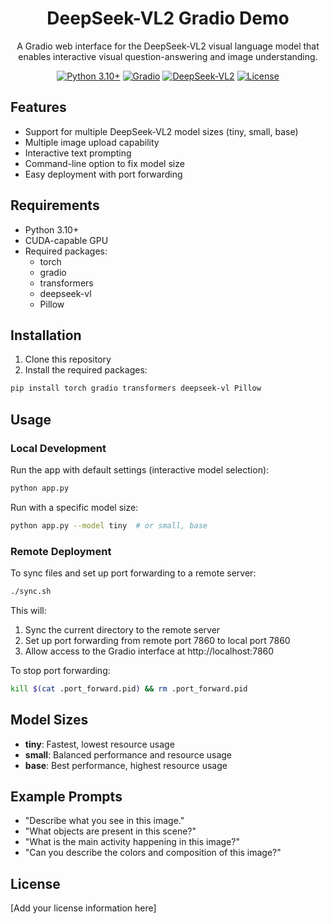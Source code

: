 <div align="center">

# DeepSeek-VL2 Gradio Demo

A Gradio web interface for the DeepSeek-VL2 visual language model that enables interactive visual question-answering and image understanding.

[![Python 3.10+](https://img.shields.io/badge/python-3.10+-blue.svg)](https://www.python.org/downloads/)
[![Gradio](https://img.shields.io/badge/Gradio-4.44.1-orange.svg)](https://gradio.app/)
[![DeepSeek-VL2](https://img.shields.io/badge/Model-DeepSeek--VL2-green.svg)](https://github.com/deepseek-ai/DeepSeek-VL)
[![License](https://img.shields.io/badge/License-MIT-yellow.svg)](LICENSE)

</div>

## Features

- Support for multiple DeepSeek-VL2 model sizes (tiny, small, base)
- Multiple image upload capability
- Interactive text prompting
- Command-line option to fix model size
- Easy deployment with port forwarding

## Requirements

- Python 3.10+
- CUDA-capable GPU
- Required packages:
  - torch
  - gradio
  - transformers
  - deepseek-vl
  - Pillow

## Installation

1. Clone this repository
2. Install the required packages:
```bash
pip install torch gradio transformers deepseek-vl Pillow
```

## Usage

### Local Development

Run the app with default settings (interactive model selection):
```bash
python app.py
```

Run with a specific model size:
```bash
python app.py --model tiny  # or small, base
```

### Remote Deployment

To sync files and set up port forwarding to a remote server:
```bash
./sync.sh
```

This will:
1. Sync the current directory to the remote server
2. Set up port forwarding from remote port 7860 to local port 7860
3. Allow access to the Gradio interface at http://localhost:7860

To stop port forwarding:
```bash
kill $(cat .port_forward.pid) && rm .port_forward.pid
```

## Model Sizes

- **tiny**: Fastest, lowest resource usage
- **small**: Balanced performance and resource usage
- **base**: Best performance, highest resource usage

## Example Prompts

- "Describe what you see in this image."
- "What objects are present in this scene?"
- "What is the main activity happening in this image?"
- "Can you describe the colors and composition of this image?"

## License

[Add your license information here]

